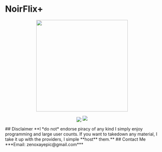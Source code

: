# NoirFlix+

<div align="center">
<p>
<image src="public/63d168593f214df1ae64b04babe19c89-free.png" height="300"/>
</p>

<p align="center">
  <img align="center" src="https://readme-typing-svg.herokuapp.com?color=%23&lines=+👋🏻+Welcome+to+NoirFlix++👋🏻;🌐+Stream+Movies+and+Tv+Shows+🌐;👨🏻‍💻+Lets+Build+Together+👩🏻‍💻;💡+Download+Our+App!+💡;🌐+Check+our+website+🌐;🙏🏻+Thanks+for+Contributing+🙏🏻"/>
  <img src='https://capsule-render.vercel.app/api?type=rect&color=gradient&height=2.5'/>
</p>
</div>
## Disclaimer
**I *do not* endorse piracy of any kind I simply enjoy programming and large user counts. If you want to takedown any material, I take it up with the providers, I simple **host** them.**
## Contact Me
***Email: zenoxayepic@gmail.com***
